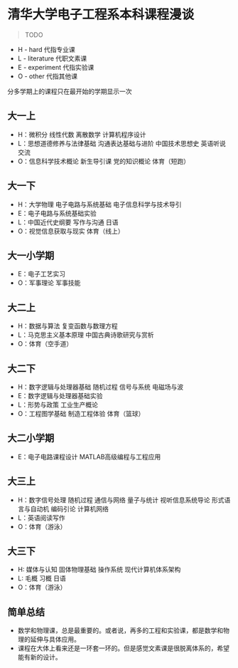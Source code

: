 # 清华大学电子工程系本科课程漫谈

> TODO

- H - hard 代指专业课
- L - literature 代职文素课
- E - experiment 代指实验课
- O - other 代指其他课

分多学期上的课程只在最开始的学期显示一次

## 大一上

- H：微积分 线性代数 离散数学 计算机程序设计
- L：思想道德修养与法律基础 沟通表达基础与进阶 中国技术思想史 英语听说交流
- O：信息科学技术概论 新生导引课 党的知识概论 体育（短跑）

## 大一下

- H：大学物理 电子电路与系统基础 电子信息科学与技术导引
- E：电子电路与系统基础实验
- L：中国近代史纲要 写作与沟通 日语
- O：视觉信息获取与现实 体育（线上）

## 大一小学期

- E：电子工艺实习
- O：军事理论 军事技能

## 大二上

- H：数据与算法 复变函数与数理方程
- L：马克思主义基本原理 中国古典诗歌研究与赏析
- O：体育（空手道）

## 大二下

- H：数字逻辑与处理器基础 随机过程 信号与系统 电磁场与波
- E：数字逻辑与处理器基础实验
- L：形势与政策 工业生产概论
- O：工程图学基础 制造工程体验 体育（篮球）

## 大二小学期

- E：电子电路课程设计 MATLAB高级编程与工程应用

## 大三上

- H：数字信号处理 随机过程 通信与网络 量子与统计 视听信息系统导论 形式语言与自动机 编码引论 计算机网络
- L：英语阅读写作 
- O：体育（游泳）

## 大三下

- H: 媒体与认知 固体物理基础 操作系统 现代计算机体系架构
- L: 毛概 习概 日语
- O：体育（游泳）

## 简单总结

* 数学和物理课，总是最重要的。或者说，再多的工程和实验课，都是数学和物理的延伸与具体应用。
* 课程在大体上看来还是一环套一环的。但是感觉文素课是很脱离体系的，希望能有新的设计。
